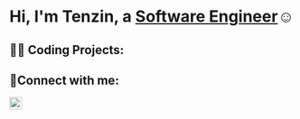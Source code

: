 <h1>Hi, I'm Tenzin, a <a href="https://linkedin.com/in/tenzin-nangsa">Software Engineer</a>☺</h1>

<h2>👨‍💻 Coding Projects:</h2>


<h2>🤳Connect with me:</h2>

[<img align="left" alt="Tenzin | LinkedIn" width="22px" src="https://cdn.jsdelivr.net/npm/simple-icons@v3/icons/linkedin.svg" />][linkedin]

[linkedin]: https://linkedin.com/in/tenzin-nangsa
